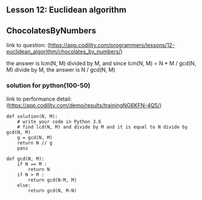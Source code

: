 ## Lesson 12: Euclidean algorithm
## ChocolatesByNumbers
link to question: (https://app.codility.com/programmers/lessons/12-euclidean_algorithm/chocolates_by_numbers/)  

the answer is lcm(N, M) divided by M, and since lcm(N, M) = N * M / gcd(N, M) divide by M, the answer is N / gcd(N, M)
### solution for python(100-50)
link to performance detail: (https://app.codility.com/demo/results/trainingNG6KFN-4Q5/)
```
def solution(N, M):
    # write your code in Python 3.6
    # find lcd(N, M) and divide by M and it is equal to N divide by gcd(N, M)
    g = gcd(N, M)
    return N // g
    pass

def gcd(N, M):
    if N == M :
        return N
    if N > M :
        return gcd(N-M, M)
    else:
        return gcd(N, M-N)

```
